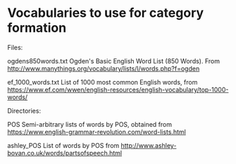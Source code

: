 # Vocabularies to use for category formation

Files:

ogdens850words.txt
Ogden's Basic English Word List (850 Words). From http://www.manythings.org/vocabulary/lists/l/words.php?f=ogden

ef_1000_words.txt
List of 1000 most common English words, from https://www.ef.com/wwen/english-resources/english-vocabulary/top-1000-words/

Directories:

POS
Semi-arbitrary lists of words by POS, obtained from https://www.english-grammar-revolution.com/word-lists.html

ashley_POS
List of words by POS from http://www.ashley-bovan.co.uk/words/partsofspeech.html

